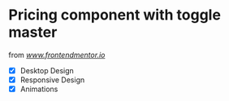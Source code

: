 # Pricing component with toggle master

from *www.frontendmentor.io*

- [x] Desktop Design
- [x] Responsive Design
- [x] Animations
